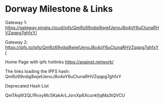 # Dorway Milestone & Links


Gateway 1:
https://gateway.pinata.cloud/ipfs/QmRz69vdqj8wjefJenoJ8o4oY6uCtunaRHVZqqpg7ghfxY/

Gateway 2:
https://ipfs.io/ipfs/QmRz69vdqj8wjefJenoJ8o4oY6uCtunaRHVZqqpg7ghfxY/

Home Page with ipfs hotlinks
https://against.network/

The links loading the IPFS hash: QmRz69vdqj8wjefJenoJ8o4oY6uCtunaRHVZqqpg7ghfxY

Deprecated Hash List

QmTAqW2QLfRvxyMc5KakArLJsrxXp6XcunkfjqMa3tQVCU
